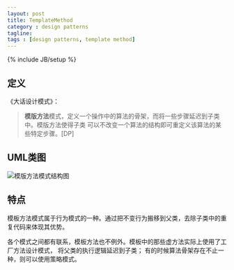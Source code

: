 ```yaml
---
layout: post
title: TemplateMethod
category : design patterns
tagline:
tags : [design patterns, template method]
---
```

{% include JB/setup %}

## 定义

《大话设计模式》：

>**模版方法**模式，定义一个操作中的算法的骨架，而将一些步骤延迟到子类中。模版方法使得子类
可以不改变一个算法的结构即可重定义该算法的某些特定步骤。[DP]

## UML类图

![模版方法模式结构图](http://p.blog.csdn.net/images/p_blog_csdn_net/lenotang/EntryImages/20080911/8c7d65ea9a3a41b7a2aa58eea79346d3.jpg)

## 特点

模板方法模式属于行为模式的一种。通过把不变行为搬移到父类，去除子类中的重复代码来体现其优势。

各个模式之间都有联系，模板方法也不例外。模板中的那些虚方法实际上使用了工厂方法设计模式，
将父类的执行逻辑延迟到子类；
有的时候算法骨架存在不止一种，则可以使用策略模式。

